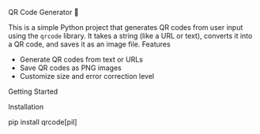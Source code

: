 QR Code Generator 🧾

This is a simple Python project that generates QR codes from user input using the `qrcode` library. It takes a string (like a URL or text), converts it into a QR code, and saves it as an image file.
Features
- Generate QR codes from text or URLs
- Save QR codes as PNG images
- Customize size and error correction level

Getting Started

Installation
>>>
pip install qrcode[pil]
